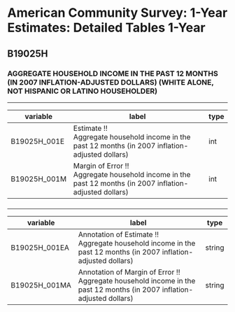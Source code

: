 # American Community Survey: 1-Year Estimates: Detailed Tables 1-Year

## B19025H

### AGGREGATE HOUSEHOLD INCOME IN THE PAST 12 MONTHS (IN 2007 INFLATION-ADJUSTED DOLLARS) (WHITE ALONE, NOT HISPANIC OR LATINO HOUSEHOLDER)

___

| variable | label | type |
| ----- | ----- | ----- |
| B19025H_001E | Estimate !!<br>Aggregate household income in the past 12 months (in 2007 inflation-adjusted dollars) | int |
| B19025H_001M | Margin of Error !!<br>Aggregate household income in the past 12 months (in 2007 inflation-adjusted dollars) | int |
### 

___

| variable | label | type |
| ----- | ----- | ----- |
| B19025H_001EA | Annotation of Estimate !!<br>Aggregate household income in the past 12 months (in 2007 inflation-adjusted dollars) | string |
| B19025H_001MA | Annotation of Margin of Error !!<br>Aggregate household income in the past 12 months (in 2007 inflation-adjusted dollars) | string |

